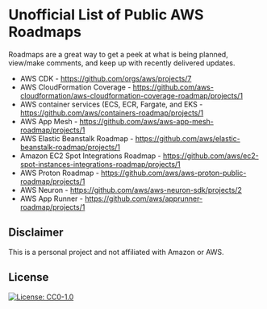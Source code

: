 # Unofficial List of Public AWS Roadmaps

Roadmaps are a great way to get a peek at what is being planned, view/make comments, and keep up with recently delivered updates.

 * AWS CDK - https://github.com/orgs/aws/projects/7
 * AWS CloudFormation Coverage - https://github.com/aws-cloudformation/aws-cloudformation-coverage-roadmap/projects/1
 * AWS container services (ECS, ECR, Fargate, and EKS - https://github.com/aws/containers-roadmap/projects/1
 * AWS App Mesh - https://github.com/aws/aws-app-mesh-roadmap/projects/1
 * AWS Elastic Beanstalk Roadmap - https://github.com/aws/elastic-beanstalk-roadmap/projects/1
 * Amazon EC2 Spot Integrations Roadmap - https://github.com/aws/ec2-spot-instances-integrations-roadmap/projects/1
 * AWS Proton Roadmap - https://github.com/aws/aws-proton-public-roadmap/projects/1
 * AWS Neuron - https://github.com/aws/aws-neuron-sdk/projects/2
 * AWS App Runner - https://github.com/aws/apprunner-roadmap/projects/1

## Disclaimer 
This is a personal project and not affiliated with Amazon or AWS.

## License 
[![License: CC0-1.0](https://licensebuttons.net/l/zero/1.0/80x15.png)](http://creativecommons.org/publicdomain/zero/1.0/)
